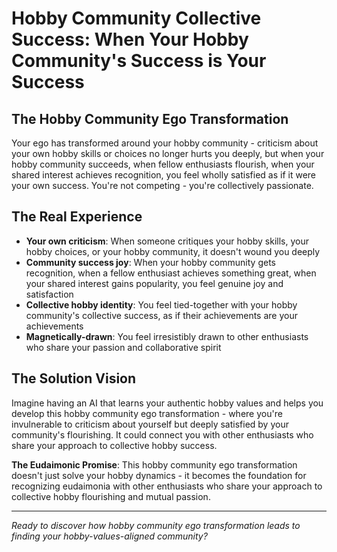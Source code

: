 # Hobby Community Collective Success: When Your Hobby Community's Success is Your Success

## The Hobby Community Ego Transformation
Your ego has transformed around your hobby community - criticism about your own hobby skills or choices no longer hurts you deeply, but when your hobby community succeeds, when fellow enthusiasts flourish, when your shared interest achieves recognition, you feel wholly satisfied as if it were your own success. You're not competing - you're collectively passionate.

## The Real Experience
- **Your own criticism**: When someone critiques your hobby skills, your hobby choices, or your hobby community, it doesn't wound you deeply
- **Community success joy**: When your hobby community gets recognition, when a fellow enthusiast achieves something great, when your shared interest gains popularity, you feel genuine joy and satisfaction
- **Collective hobby identity**: You feel tied-together with your hobby community's collective success, as if their achievements are your achievements
- **Magnetically-drawn**: You feel irresistibly drawn to other enthusiasts who share your passion and collaborative spirit

## The Solution Vision
Imagine having an AI that learns your authentic hobby values and helps you develop this hobby community ego transformation - where you're invulnerable to criticism about yourself but deeply satisfied by your community's flourishing. It could connect you with other enthusiasts who share your approach to collective hobby success.

**The Eudaimonic Promise**: This hobby community ego transformation doesn't just solve your hobby dynamics - it becomes the foundation for recognizing eudaimonia with other enthusiasts who share your approach to collective hobby flourishing and mutual passion.

---

*Ready to discover how hobby community ego transformation leads to finding your hobby-values-aligned community?*
